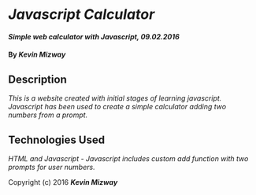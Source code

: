 # _Javascript Calculator_

#### _Simple web calculator with Javascript, 09.02.2016_

#### By _**Kevin Mizway**_

## Description

_This is a website created with initial stages of learning javascript. Javascript has been used to create a simple calculator adding two numbers from a prompt._

## Technologies Used

_HTML and Javascript - Javascript includes custom add function with two prompts for user numbers._

Copyright (c) 2016 **_Kevin Mizway_**
